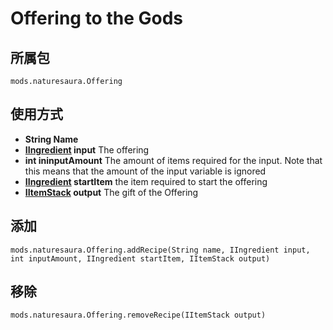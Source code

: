 # Offering to the Gods

## 所属包
```zenscript
mods.naturesaura.Offering
```

## 使用方式
- **String Name**
- **[IIngredient](/Vanilla/Variable_Types/IIngredient) input** The offering
- **int ininputAmount** The amount of items required for the input. Note that this means that the amount of the input variable is ignored
- **[IIngredient](/Vanilla/Variable_Types/IIngredient) startItem** the item required to start the offering
- **[IItemStack](/Vanilla/Items/IItemStack) output** The gift of the Offering

## 添加

```zenscript
mods.naturesaura.Offering.addRecipe(String name, IIngredient input, int inputAmount, IIngredient startItem, IItemStack output)
```

## 移除

```zenscript
mods.naturesaura.Offering.removeRecipe(IItemStack output)
```